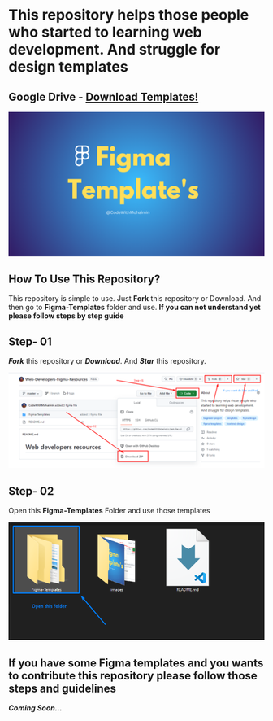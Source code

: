 # This repository helps those people who started to learning web development. And struggle for design templates

## Google Drive - [Download Templates!](https://drive.google.com/drive/folders/1LpP2Nq7290h9hD-OyFJDkC6kmxBnP8CD?usp=sharing "Download files if you want")

![Figma Banner](images/Figma%20Design%20Template's.png)

## How To Use This Repository?

This repository is simple to use. Just **Fork** this repository or Download. And then go to **Figma-Templates** folder and use.
**If you can not understand yet please follow steps by step guide**

## Step- 01

**_Fork_** this repository or **_Download_**. And **_Star_** this repository.

![Fork or Download](./images/fork.png)

## Step- 02

Open this **Figma-Templates** Folder and use those templates

![Download folder](./images/folder.png)

## If you have some Figma templates and you wants to contribute this repository please follow those steps and guidelines

**_Coming Soon..._**
